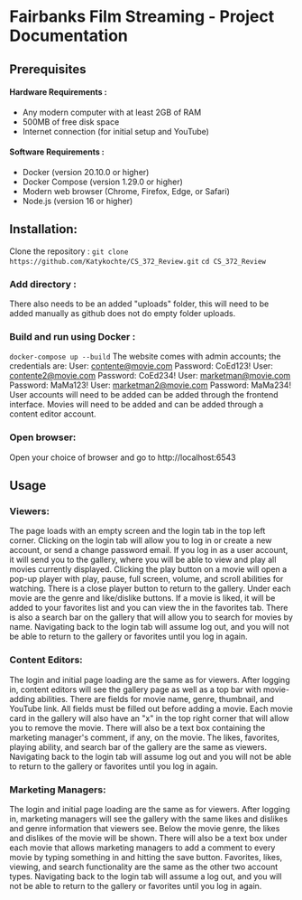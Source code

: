 # Fairbanks Film Streaming - Project Documentation

## Prerequisites

#### Hardware Requirements :
- Any modern computer with at least 2GB of RAM
- 500MB of free disk space
- Internet connection (for initial setup and YouTube)
#### Software Requirements :
- Docker (version 20.10.0 or higher)
- Docker Compose (version 1.29.0 or higher)
- Modern web browser (Chrome, Firefox, Edge, or Safari)
- Node.js (version 16 or higher)

## Installation: 
Clone the repository :
`git clone https://github.com/Katykochte/CS_372_Review.git` 
`cd CS_372_Review` 
### Add directory : 
There also needs to be an added "uploads" folder, this will need to be added manually
as github does not do empty folder uploads. 

### Build and run using Docker :
`docker-compose up --build`
The website comes with admin accounts; the credentials are: 
User: contente@movie.com 
Password: CoEd123!
User: contente2@movie.com
Password: CoEd234!
User: marketman@movie.com
Password: MaMa123!
User: marketman2@movie.com
Password: MaMa234! 
User accounts will need to be added can be added through the frontend interface. 
Movies will need to be added and can be added through a content editor account. 

### Open browser: 
Open your choice of browser and go to http://localhost:6543

## Usage
### Viewers: 
The page loads with an empty screen and the login tab in the top left corner. 
Clicking on the login tab will allow you to log in or create a new account, or send a change password email. 
If you log in as a user account, it will send you to the gallery, where you will be able to view and play all 
movies currently displayed. Clicking the play button on a movie will open a pop-up player with play, pause,
full screen, volume, and scroll abilities for watching. There is a close player button to return to the 
gallery. Under each movie are the genre and like/dislike buttons. If a movie is liked, it will be added to your 
favorites list and you can view the in the favorites tab. There is also a search bar on the gallery that 
will allow you to search for movies by name. Navigating back to the login tab will assume log out, and you 
will not be able to return to the gallery or favorites until you log in again. 
### Content Editors: 
The login and initial page loading are the same as for viewers. After logging in, content editors will see the gallery
page as well as a top bar with movie-adding abilities. There are fields for movie name, genre, thumbnail, and 
YouTube link. All fields must be filled out before adding a movie. Each movie card in the gallery will also have 
an "x" in the top right corner that will allow you to remove the movie. There will also be a text box containing
the marketing manager's comment, if any, on the movie. The likes, favorites, playing ability, and search bar of the 
gallery are the same as viewers. Navigating back to the login tab will assume log out and you 
will not be able to return to the gallery or favorites until you log in again.
### Marketing Managers: 
The login and initial page loading are the same as for viewers. After logging in, marketing managers will see the gallery
with the same likes and dislikes and genre information that viewers see. Below the movie genre, the likes and dislikes of
the movie will be shown. There will also be a text box under each movie that allows marketing managers to add a 
comment to every movie by typing something in and hitting the save button. Favorites, likes, viewing, and search 
functionality are the same as the other two account types. Navigating back to the login tab will assume a log out, and you 
will not be able to return to the gallery or favorites until you log in again.
